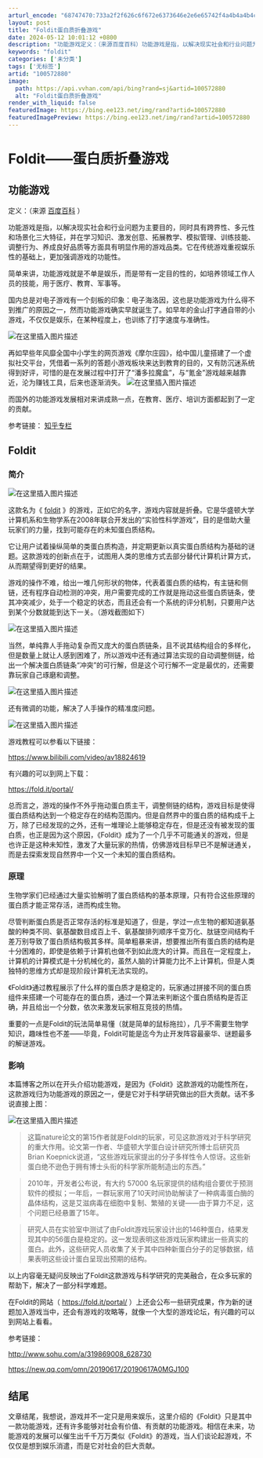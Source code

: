 ```yaml
---
arturl_encode: "68747470:733a2f2f626c6f672e6373646e2e6e65742f4a4b4a4b4c312f:61727469636c652f64657461696c732f313030353732383830"
layout: post
title: "Foldit蛋白质折叠游戏"
date: 2024-05-12 10:01:12 +0800
description: "功能游戏定义：（来源百度百科）功能游戏是指，以解决现实社会和行业问题为主要目的，同时具有跨界性、多元"
keywords: "foldit"
categories: ['未分类']
tags: ['无标签']
artid: "100572880"
image:
  path: https://api.vvhan.com/api/bing?rand=sj&artid=100572880
  alt: "Foldit蛋白质折叠游戏"
render_with_liquid: false
featuredImage: https://bing.ee123.net/img/rand?artid=100572880
featuredImagePreview: https://bing.ee123.net/img/rand?artid=100572880
---
```


# Foldit——蛋白质折叠游戏

## 功能游戏

定义：（来源
[百度百科](https://baike.baidu.com/item/%E5%8A%9F%E8%83%BD%E6%B8%B8%E6%88%8F/22454232)
）
  
功能游戏是指，以解决现实社会和行业问题为主要目的，同时具有跨界性、多元性和场景化三大特征，并在学习知识、激发创意、拓展教学、模拟管理、训练技能、调整行为、养成良好品质等方面具有明显作用的游戏品类。它在传统游戏重视娱乐性的基础上，更加强调游戏的功能性。
  
简单来讲，功能游戏就是不单是娱乐，而是带有一定目的性的，如培养领域工作人员的技能，用于医疗、教育、军事等。
  
国内总是对电子游戏有一个刻板的印象：电子海洛因，这也是功能游戏为什么得不到推广的原因之一，然而功能游戏确实早就诞生了。如早年的金山打字通自带的小游戏，不仅仅是娱乐，在某种程度上，也训练了打字速度与准确性。
  
![在这里插入图片描述](https://i-blog.csdnimg.cn/blog_migrate/738889f5b8c1efedb55ba9ea482b2ca9.jpeg)
  
再如早些年风靡全国中小学生的网页游戏《摩尔庄园》，给中国儿童搭建了一个虚拟社交平台，凭借着一系列的答题小游戏板块来达到教育的目的，又有防沉迷系统得到好评，可惜的是在发展过程中打开了“潘多拉魔盒”，与“氪金”游戏越来越靠近，沦为赚钱工具，后来也逐渐消失。
![在这里插入图片描述](https://i-blog.csdnimg.cn/blog_migrate/6064d2c233bc6fab17d4fed92e8ae48f.jpeg)
  
而国外的功能游戏发展相对来讲成熟一点，在教育、医疗、培训方面都起到了一定的贡献。
  
参考链接：
[知乎专栏](https://zhuanlan.zhihu.com/p/37449861)

## Foldit

### 简介

![在这里插入图片描述](https://i-blog.csdnimg.cn/blog_migrate/d85ccd96bd973cfdaabfe354daa83baa.jpeg)
  
这款名为《
[foldit](https://equn.com/wiki/Foldit)
》的游戏，正如它的名字，游戏内容就是折叠。它是华盛顿大学计算机系和生物学系在2008年联合开发出的“实验性科学游戏”，目的是借助大量玩家们的力量，找到可能存在的未知蛋白质结构。
  
它让用户试着操纵简单的类蛋白质构造，并定期更新以真实蛋白质结构为基础的谜题。这款游戏的创新点在于，试图用人类的思维方式去部分替代计算机计算方式，从而期望得到更好的结果。
  
游戏的操作不难，给出一堆几何形状的物体，代表着蛋白质的结构，有主链和侧链，还有程序自动检测的冲突，用户需要完成的工作就是拖动这些蛋白质链条，使其冲突减少，处于一个稳定的状态，而且还会有一个系统的评分机制，只要用户达到某个分数就能到达下一关。（游戏截图如下）
  
![在这里插入图片描述](https://i-blog.csdnimg.cn/blog_migrate/34241a6e27c43252ce751c995bc69d28.png)
  
当然，单纯靠人手拖动复杂而又庞大的蛋白质链条，且不说其结构组合的多样化，但是数量上就让人感到困难了，所以游戏中还有通过算法实现的自动调整侧链，给出一个解决蛋白质链条“冲突”的可行解，但是这个可行解不一定是最优的，还需要靠玩家自己琢磨和调整。
  
![在这里插入图片描述](https://i-blog.csdnimg.cn/blog_migrate/84e4d7d6cb8081f1e1203b7b7f12cd7c.png)
  
还有微调的功能，解决了人手操作的精准度问题。
  
![在这里插入图片描述](https://i-blog.csdnimg.cn/blog_migrate/a33256f05a38f6cce2c9308c60bbec4c.png)
  
游戏教程可以参看以下链接：
  
<https://www.bilibili.com/video/av18824619>
  
有兴趣的可以到网上下载：
  
<https://fold.it/portal/>

总而言之，游戏的操作不外乎拖动蛋白质主干，调整侧链的结构，游戏目标是使得蛋白质结构达到一个稳定存在的结构范围内。但是自然界中的蛋白质的结构成千上万，除了已经发现的之外，还有一堆理论上能够稳定存在，但是还没有被发现的蛋白质，也正是因为这个原因，《Foldit》成为了一个几乎不可能通关的游戏，但是也许正是这种未知性，激发了大量玩家的热情，仿佛游戏目标早已不是解谜通关，而是去探索发现自然界中一个又一个未知的蛋白质结构。

### 原理

生物学家们已经通过大量实验解明了蛋白质结构的基本原理，只有符合这些原理的蛋白质才能正常存活，进而构成生物。
  
尽管判断蛋白质是否正常存活的标准是知道了，但是，学过一点生物的都知道氨基酸的种类不同、氨基酸数目成百上千、氨基酸排列顺序千变万化、肽链空间结构千差万别导致了蛋白质结构极其多样。简单粗暴来讲，想要推出所有蛋白质的结构是十分困难的，即使是依赖于计算机也做不到如此庞大的计算。而且在一定程度上，计算机的计算模式是十分机械化的，虽然人脑的计算能力比不上计算机，但是人类独特的思维方式却是现阶段计算机无法实现的。
  
《Foldit》通过教程展示了什么样的蛋白质才是稳定的，玩家通过拼接不同的蛋白质组件来搭建一个可能存在的蛋白质，通过一个算法来判断这个蛋白质结构是否正确，并且给出一个分数，依次来激发玩家相互竞技的热情。
  
重要的一点是Foldit的玩法简单易懂（就是简单的鼠标拖拉），几乎不需要生物学知识，趣味性也不差——毕竟，Foldit可能是迄今为止开发阵容最豪华、谜题最多的解谜游戏。

### 影响

本篇博客之所以在开头介绍功能游戏，是因为《Foldit》这款游戏的功能性所在，这款游戏归为功能游戏的原因之一，便是它对于科学研究做出的巨大贡献。话不多说直接上图：
  
![在这里插入图片描述](https://i-blog.csdnimg.cn/blog_migrate/cc34e0d4448ef3d1b6fc0628b4beafe3.jpeg)

> 这篇nature论文的第15作者就是Foldit的玩家，可见这款游戏对于科学研究的重大作用。论文第一作者、华盛顿大学蛋白设计研究所博士后研究员Brian Koepnick说道，“这些游戏玩家提出的分子多样性令人惊讶。这些新蛋白绝不逊色于拥有博士头衔的科学家所能制造出的东西。”

> 2010年，开发者公布说，有大约 57000 名玩家提供的结构组合要优于预测软件的模拟；一年后，一群玩家用了10天时间协助解读了一种病毒蛋白酶的晶体结构，这是艾滋病毒在细胞中复制、繁殖的关键——由于算力不足，这个问题已经悬置了15年。

> 研究人员在实验室中测试了由Foldit游戏玩家设计出的146种蛋白，结果发现其中的56蛋白是稳定的。这一发现表明这些游戏玩家构建出一些真实的蛋白。此外，这些研究人员收集了关于其中四种新蛋白分子的足够数据，结果表明这些设计蛋白呈现出预期的结构。

以上内容毫无疑问反映出了Foldit这款游戏与科学研究的完美融合，在众多玩家的帮助下，解决了一部分科学难题。
  
在Foldit的网站（
<https://fold.it/portal/>
）上还会公布一些研究成果，作为新的谜题加入游戏当中，还会有游戏的攻略等，就像一个大型的游戏论坛，有兴趣的可以到网站上看看。

参考链接：
  
<http://www.sohu.com/a/319869008_628730>
  
<https://new.qq.com/omn/20190617/20190617A0MGJ100>

## 结尾

文章结尾，我想说，游戏并不一定只是用来娱乐，这里介绍的《Foldit》只是其中一款功能游戏，还有许多能够对社会有价值、有贡献的功能游戏。相信在未来，功能游戏的发展可以催生出千千万万类似《Foldit》的游戏，当人们谈论起游戏，不仅仅是想到娱乐消遣，而是它对社会的巨大贡献。